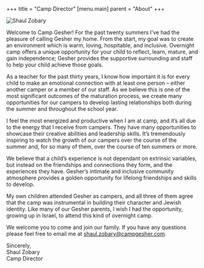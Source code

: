+++
title = "Camp Director"
[menu.main]
parent = "About"
+++

<img src="shaul-zobary.jpg" class="float-right w-25 ml-4 mb-4 rounded" alt="Shaul Zobary">

Welcome to Camp Gesher! For the past twenty summers I've had the pleasure of calling Gesher my home. From the start, my goal was to create an environment which is warm, loving, hospitable, and inclusive. Overnight camp offers a unique opportunity for your child to reflect, learn, mature, and gain independence; Gesher provides the supportive surrounding and staff to help your child achieve those goals.

As a teacher for the past thirty years, I know how important it is for every child to make an emotional connection with at least one person – either another camper or a member of our staff. As we believe this is one of the most significant outcomes of the maturation process, we create many opportunities for our campers to develop lasting relationships both during the summer and throughout the school year.

I feel the most energized and productive when I am at camp, and it’s all due to the energy that I receive from campers. They have many opportunities to showcase their creative abilities and leadership skills. It’s tremendously inspiring to watch the growth of our campers over the course of the summer and, for so many of them, over the course of ten summers or more.

We believe that a child’s experience is not dependant on extrinsic variables, but instead on the friendships and connections they form, and the experiences they have. Gesher’s intimate and inclusive community atmosphere provides a golden opportunity for lifelong friendships and skills to develop.

My own children attended Gesher as campers, and all three of them agree that the camp was instrumental in building their character and Jewish identity. Like many of our Gesher parents, I wish I had the opportunity, growing up in Israel, to attend this kind of overnight camp.

We welcome you to come and join our family. If you have any questions please feel free to email me at [shaul.zobary@campgesher.com](mailto:shaul.zobary@campgesher.com).

Sincerely,  
Shaul Zobary  
Camp Director
